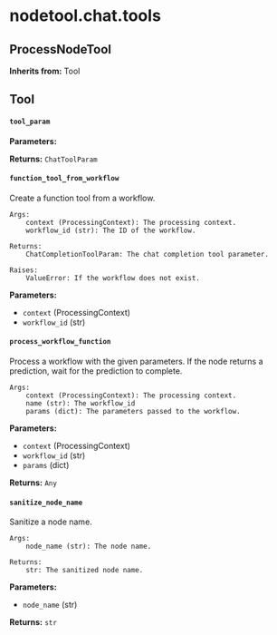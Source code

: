 # nodetool.chat.tools

## ProcessNodeTool

**Inherits from:** Tool

## Tool

#### `tool_param`

**Parameters:**


**Returns:** `ChatToolParam`

#### `function_tool_from_workflow`

Create a function tool from a workflow.

    Args:
        context (ProcessingContext): The processing context.
        workflow_id (str): The ID of the workflow.

    Returns:
        ChatCompletionToolParam: The chat completion tool parameter.

    Raises:
        ValueError: If the workflow does not exist.

**Parameters:**

- `context` (ProcessingContext)
- `workflow_id` (str)

#### `process_workflow_function`

Process a workflow with the given parameters.
    If the node returns a prediction, wait for the prediction to complete.

    Args:
        context (ProcessingContext): The processing context.
        name (str): The workflow_id
        params (dict): The parameters passed to the workflow.

**Parameters:**

- `context` (ProcessingContext)
- `workflow_id` (str)
- `params` (dict)

**Returns:** `Any`

#### `sanitize_node_name`

Sanitize a node name.

    Args:
        node_name (str): The node name.

    Returns:
        str: The sanitized node name.

**Parameters:**

- `node_name` (str)

**Returns:** `str`

